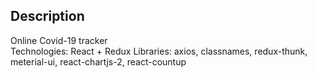 ## Description
Online Covid-19 tracker
<br/>
Technologies: React + Redux
Libraries: axios, classnames, redux-thunk, meterial-ui, react-chartjs-2, react-countup
